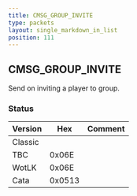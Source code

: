```yaml
---
title: CMSG_GROUP_INVITE
type: packets
layout: single_markdown_in_list
position: 111
---
```


## CMSG_GROUP_INVITE

Send on inviting a player to group.

### Status

Version | Hex | Comment
---------- | ---------- | ---------- 
Classic |  |  
TBC | 0x06E |  
WotLK | 0x06E |  
Cata | 0x0513 |  
